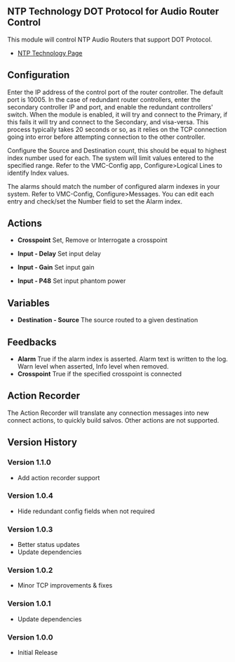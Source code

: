 ## NTP Technology DOT Protocol for Audio Router Control

This module will control NTP Audio Routers that support DOT Protocol.

- [NTP Technology Page](https://www.ntp.dk/)

## Configuration
Enter the IP address of the control port of the router controller. The default port is 10005.
In the case of redundant router controllers, enter the secondary controller IP and port, and enable the redundant controllers' switch. 
When the module is enabled, it will try and connect to the Primary, if this fails it will try and connect to the Secondary, and visa-versa. This process typically takes 20 seconds or so, as it relies on the TCP connection going into error before attempting connection to the other controller.

Configure the Source and Destination count, this should be equal to highest index number used for each. The system will limit values entered to the specified range. Refer to the VMC-Config app, Configure>Logical Lines to identify Index values.

The alarms should match the number of configured alarm indexes in your system. Refer to VMC-Config, Configure>Messages. You can edit each entry and check/set the Number field to set the Alarm index.

## Actions

- **Crosspoint** Set, Remove or Interrogate a crosspoint

- **Input - Delay** Set input delay
- **Input - Gain** Set input gain
- **Input - P48** Set input phantom power

## Variables
- **Destination - Source** The source routed to a given destination

## Feedbacks
- **Alarm** True if the alarm index is asserted. Alarm text is written to the log. Warn level when asserted, Info level when removed.
- **Crosspoint** True if the specified crosspoint is connected

## Action Recorder
The Action Recorder will translate any connection messages into new connect actions, to quickly build salvos. Other actions are not supported.

## Version History

### Version 1.1.0
- Add action recorder support

### Version 1.0.4
- Hide redundant config fields when not required

### Version 1.0.3
- Better status updates
- Update dependencies

### Version 1.0.2
- Minor TCP improvements & fixes

### Version 1.0.1
- Update dependencies

### Version 1.0.0
- Initial Release
